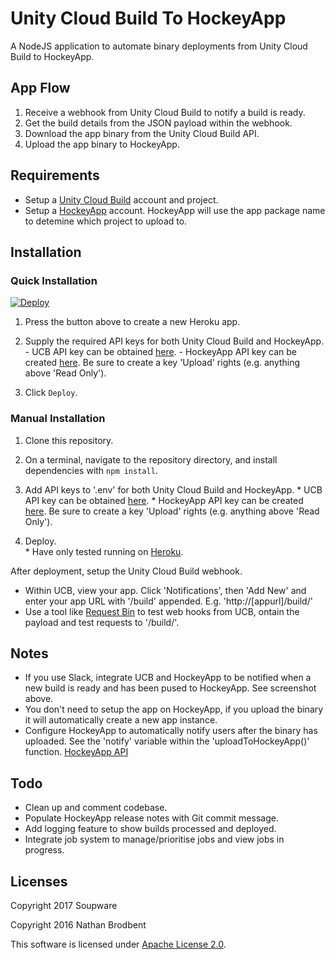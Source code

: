 # Unity Cloud Build To HockeyApp

A NodeJS application to automate binary deployments from Unity Cloud Build to HockeyApp.

## App Flow

  1. Receive a webhook from Unity Cloud Build to notify a build is ready. 
  2. Get the build details from the JSON payload within the webhook.
  3. Download the app binary from the Unity Cloud Build API.
  4. Upload the app binary to HockeyApp.

## Requirements

- Setup a [Unity Cloud Build](https://unity3d.com/services/cloud-build) account and project.
- Setup a [HockeyApp](https://hockeyapp.net/) account. HockeyApp will use the app package name to detemine which project to upload to.

## Installation

### Quick Installation ###
  <a href="https://heroku.com/deploy">
    <img src="https://www.herokucdn.com/deploy/button.svg" alt="Deploy">
  </a>

  1. Press the button above to create a new Heroku app.
   
  2. Supply the required API keys for both Unity Cloud Build and HockeyApp.
 	- UCB API key can be obtained [here](https://build.cloud.unity3d.com/preferences/).
    - HockeyApp API key can be created [here](https://rink.hockeyapp.net/manage/auth_tokens). Be sure to create a key 'Upload' rights (e.g. anything above 'Read Only').
  
  3. Click `Deploy`.

### Manual Installation ###
  1. Clone this repository.

  2. On a terminal, navigate to the repository directory, and install dependencies with `npm install`.
  3. Add API keys to '.env' for both Unity Cloud Build and HockeyApp.
    * UCB API key can be obtained [here](https://build.cloud.unity3d.com/preferences/).
    * HockeyApp API key can be created [here](https://rink.hockeyapp.net/manage/auth_tokens). Be sure to create a key 'Upload' rights (e.g. anything above 'Read Only').

  4. Deploy.  
    * Have only tested running on [Heroku](https://www.heroku.com/).

After deployment, setup the Unity Cloud Build webhook.
  * Within UCB, view your app. Click 'Notifications', then 'Add New' and enter your app URL with '/build' appended. E.g. 'http://[appurl]/build/'
  * Use a tool like [Request Bin](https://requestb.in/) to test web hooks from UCB, ontain the payload and test requests to '/build/'.

## Notes

- If you use Slack, integrate UCB and HockeyApp to be notified when a new build is ready and has been pused to HockeyApp. See screenshot above.
- You don't need to setup the app on HockeyApp, if you upload the binary it will automatically create a new app instance.
- Configure HockeyApp to automatically notify users after the binary has uploaded. See the 'notify' variable within the 'uploadToHockeyApp()' function. [HockeyApp API](https://support.hockeyapp.net/kb/api/api-versions#upload-version)

## Todo
  - Clean up and comment codebase.
  - Populate HockeyApp release notes with Git commit message.
  - Add logging feature to show builds processed and deployed.
  - Integrate job system to manage/prioritise jobs and view jobs in progress.

## Licenses

Copyright 2017 Soupware

Copyright 2016 Nathan Brodbent

This software is licensed under [Apache License 2.0](http://choosealicense.com/licenses/apache-2.0/).
